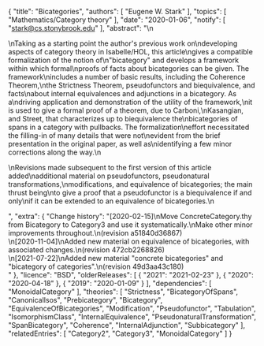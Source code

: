 {
    "title": "Bicategories",
    "authors": [
        "Eugene W. Stark"
    ],
    "topics": [
        "Mathematics/Category theory"
    ],
    "date": "2020-01-06",
    "notify": [
        "stark@cs.stonybrook.edu"
    ],
    "abstract": "\n<p>\nTaking as a starting point the author's previous work on\ndeveloping aspects of category theory in Isabelle/HOL, this article\ngives a compatible formalization of the notion of\n\"bicategory\" and develops a framework within which formal\nproofs of facts about bicategories can be given.  The framework\nincludes a number of basic results, including the Coherence Theorem,\nthe Strictness Theorem, pseudofunctors and biequivalence, and facts\nabout internal equivalences and adjunctions in a bicategory.  As a\ndriving application and demonstration of the utility of the framework,\nit is used to give a formal proof of a theorem, due to Carboni,\nKasangian, and Street, that characterizes up to biequivalence the\nbicategories of spans in a category with pullbacks.  The formalization\neffort necessitated the filling-in of many details that were not\nevident from the brief presentation in the original paper, as well as\nidentifying a few minor corrections along the way.\n</p><p>\nRevisions made subsequent to the first version of this article added\nadditional material on pseudofunctors, pseudonatural transformations,\nmodifications, and equivalence of bicategories; the main thrust being\nto give a proof that a pseudofunctor is a biequivalence if and only\nif it can be extended to an equivalence of bicategories.\n</p>",
    "extra": {
        "Change history": "[2020-02-15]\nMove ConcreteCategory.thy from Bicategory to Category3 and use it systematically.\nMake other minor improvements throughout.\n(revision a51840d36867)<br>\n[2020-11-04]\nAdded new material on equivalence of bicategories, with associated changes.\n(revision 472cb2268826)<br>\n[2021-07-22]\nAdded new material \"concrete bicategories\" and \"bicategory of categories\".\n(revision 49d3aa43c180)<br>"
    },
    "licence": "BSD",
    "olderReleases": [
        {
            "2021": "2021-02-23"
        },
        {
            "2020": "2020-04-18"
        },
        {
            "2019": "2020-01-09"
        }
    ],
    "dependencies": [
        "MonoidalCategory"
    ],
    "theories": [
        "Strictness",
        "BicategoryOfSpans",
        "CanonicalIsos",
        "Prebicategory",
        "Bicategory",
        "EquivalenceOfBicategories",
        "Modification",
        "Pseudofunctor",
        "Tabulation",
        "IsomorphismClass",
        "InternalEquivalence",
        "PseudonaturalTransformation",
        "SpanBicategory",
        "Coherence",
        "InternalAdjunction",
        "Subbicategory"
    ],
    "relatedEntries": [
        "Category2",
        "Category3",
        "MonoidalCategory"
    ]
}